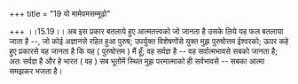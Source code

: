 +++
title = "19 यो मामेवमसम्मूढो"

+++
।।15.19।। अब इस प्रकार बतलाये हुए आत्मतत्त्वको जो जानता है उसके लिये यह
फल बतलाया जाता है --, जो कोई अज्ञानसे रहित हुआ पुरुष; उपर्युक्त
विशेषणोंसे युक्त मुझ पुरुषोत्तम ईश्वरको; ऊपर कहे हुए प्रकारसे यह जानता
है कि यह ( पुरुषोत्तम ) मैं हूँ; वह सर्वज्ञ है -- वह सर्वात्मभावसे सबको
जानता है; अतः सर्वज्ञ है और हे भारत ( वह ) सब भूतोंमें स्थित मुझ
परमात्माको ही सर्वभावसे -- सबका आत्मा समझकर भजता है।
